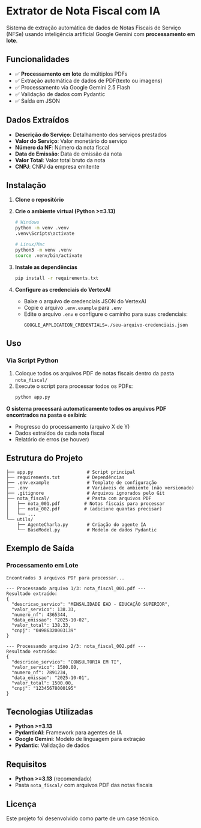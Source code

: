 # Extrator de Nota Fiscal com IA

Sistema de extração automática de dados de Notas Fiscais de Serviço (NFSe) usando inteligência artificial Google Gemini com **processamento em lote**.

## Funcionalidades

- ✅ **Processamento em lote** de múltiplos PDFs
- ✅ Extração automática de dados de PDF(texto ou imagens)
- ✅ Processamento via Google Gemini 2.5 Flash
- ✅ Validação de dados com Pydantic
- ✅ Saída em JSON


## Dados Extraídos

- **Descrição do Serviço**: Detalhamento dos serviços prestados
- **Valor do Serviço**: Valor monetário do serviço
- **Número da NF**: Número da nota fiscal
- **Data de Emissão**: Data de emissão da nota
- **Valor Total**: Valor total bruto da nota
- **CNPJ**: CNPJ da empresa emitente

## Instalação

1. **Clone o repositório**

2. **Crie o ambiente virtual (Python >=3.13)**
   ```bash
   # Windows
   python -m venv .venv
   .venv\Scripts\activate
   
   # Linux/Mac
   python3 -m venv .venv
   source .venv/bin/activate
   ```

3. **Instale as dependências**
   ```bash
   pip install -r requirements.txt
   ```

4. **Configure as credenciais do VertexAI**
   - Baixe o arquivo de credenciais JSON do VertexAI
   - Copie o arquivo `.env.example` para `.env`
   - Edite o arquivo `.env` e configure o caminho para suas credenciais:
     ```
     GOOGLE_APPLICATION_CREDENTIALS=./seu-arquivo-credenciais.json
     ```

## Uso

### Via Script Python

1. Coloque todos os arquivos PDF de notas fiscais dentro da pasta `nota_fiscal/`
2. Execute o script para processar todos os PDFs:
   ```bash
   python app.py
   ```
   
**O sistema processará automaticamente todos os arquivos PDF encontrados na pasta e exibirá:**
- Progresso do processamento (arquivo X de Y)
- Dados extraídos de cada nota fiscal
- Relatório de erros (se houver)

## Estrutura do Projeto

```
├── app.py                    # Script principal
├── requirements.txt          # Dependências
├── .env.example              # Template de configuração
├── .env                      # Variáveis de ambiente (não versionado)
├── .gitignore                # Arquivos ignorados pelo Git
├── nota_fiscal/              # Pasta com arquivos PDF
│   ├── nota_001.pdf         # Notas fiscais para processar
│   ├── nota_002.pdf         # (adicione quantas precisar)
│   └── ...
└── utils/
    ├── AgenteCharla.py       # Criação do agente IA
    └── BaseModel.py          # Modelo de dados Pydantic
```

## Exemplo de Saída

### Processamento em Lote
```
Encontrados 3 arquivos PDF para processar...

--- Processando arquivo 1/3: nota_fiscal_001.pdf ---
Resultado extraído:
{
  "descricao_servico": "MENSALIDADE EAD - EDUCAÇÃO SUPERIOR", 
  "valor_servico": 138.33,
  "numero_nf": 4365344,
  "data_emissao": "2025-10-02",
  "valor_total": 138.33,
  "cnpj": "04986320003139"
}

--- Processando arquivo 2/3: nota_fiscal_002.pdf ---
Resultado extraído:
{
  "descricao_servico": "CONSULTORIA EM TI",
  "valor_servico": 1500.00,
  "numero_nf": 7891234,
  "data_emissao": "2025-10-01", 
  "valor_total": 1500.00,
  "cnpj": "12345678000195"
}
```

## Tecnologias Utilizadas

- **Python >=3.13**
- **PydanticAI**: Framework para agentes de IA
- **Google Gemini**: Modelo de linguagem para extração
- **Pydantic**: Validação de dados


## Requisitos

- **Python >=3.13** (recomendado)
- Pasta `nota_fiscal/` com arquivos PDF das notas fiscais



## Licença

Este projeto foi desenvolvido como parte de um case técnico.
